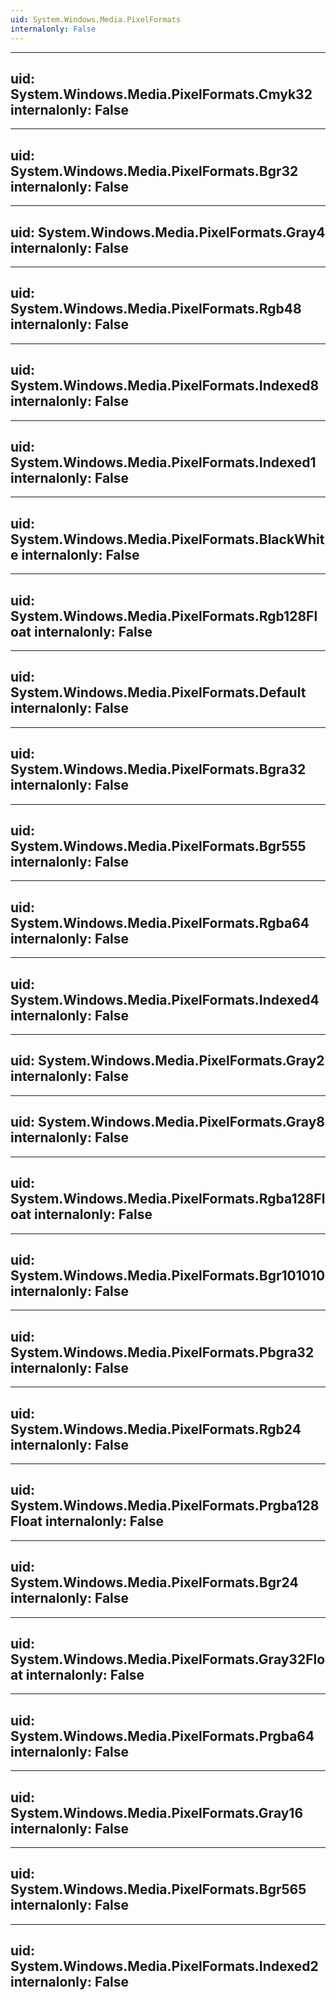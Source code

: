 ```yaml
---
uid: System.Windows.Media.PixelFormats
internalonly: False
---
```


---
uid: System.Windows.Media.PixelFormats.Cmyk32
internalonly: False
---

---
uid: System.Windows.Media.PixelFormats.Bgr32
internalonly: False
---

---
uid: System.Windows.Media.PixelFormats.Gray4
internalonly: False
---

---
uid: System.Windows.Media.PixelFormats.Rgb48
internalonly: False
---

---
uid: System.Windows.Media.PixelFormats.Indexed8
internalonly: False
---

---
uid: System.Windows.Media.PixelFormats.Indexed1
internalonly: False
---

---
uid: System.Windows.Media.PixelFormats.BlackWhite
internalonly: False
---

---
uid: System.Windows.Media.PixelFormats.Rgb128Float
internalonly: False
---

---
uid: System.Windows.Media.PixelFormats.Default
internalonly: False
---

---
uid: System.Windows.Media.PixelFormats.Bgra32
internalonly: False
---

---
uid: System.Windows.Media.PixelFormats.Bgr555
internalonly: False
---

---
uid: System.Windows.Media.PixelFormats.Rgba64
internalonly: False
---

---
uid: System.Windows.Media.PixelFormats.Indexed4
internalonly: False
---

---
uid: System.Windows.Media.PixelFormats.Gray2
internalonly: False
---

---
uid: System.Windows.Media.PixelFormats.Gray8
internalonly: False
---

---
uid: System.Windows.Media.PixelFormats.Rgba128Float
internalonly: False
---

---
uid: System.Windows.Media.PixelFormats.Bgr101010
internalonly: False
---

---
uid: System.Windows.Media.PixelFormats.Pbgra32
internalonly: False
---

---
uid: System.Windows.Media.PixelFormats.Rgb24
internalonly: False
---

---
uid: System.Windows.Media.PixelFormats.Prgba128Float
internalonly: False
---

---
uid: System.Windows.Media.PixelFormats.Bgr24
internalonly: False
---

---
uid: System.Windows.Media.PixelFormats.Gray32Float
internalonly: False
---

---
uid: System.Windows.Media.PixelFormats.Prgba64
internalonly: False
---

---
uid: System.Windows.Media.PixelFormats.Gray16
internalonly: False
---

---
uid: System.Windows.Media.PixelFormats.Bgr565
internalonly: False
---

---
uid: System.Windows.Media.PixelFormats.Indexed2
internalonly: False
---
